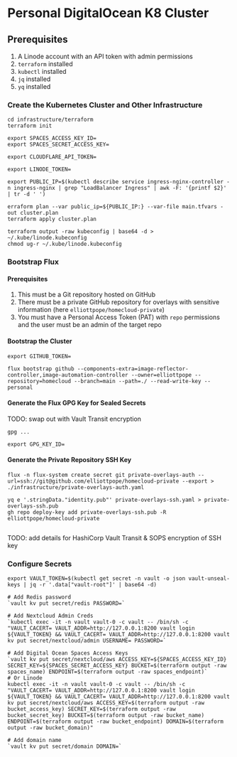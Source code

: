 # Personal DigitalOcean K8 Cluster

## Prerequisites

1. A Linode account with an API token with admin permissions
3. `terraform` installed
4. `kubectl` installed
5. `jq` installed
6. `yq` installed

### Create the Kubernetes Cluster and Other Infrastructure

```
cd infrastructure/terraform
terraform init

export SPACES_ACCESS_KEY_ID=
export SPACES_SECRET_ACCESS_KEY=

export CLOUDFLARE_API_TOKEN=

export LINODE_TOKEN=

export PUBLIC_IP=$(kubectl describe service ingress-nginx-controller -n ingress-nginx | grep "LoadBalancer Ingress" | awk -F: '{printf $2}' | tr -d ' ')

erraform plan --var public_ip=${PUBLIC_IP:} --var-file main.tfvars -out cluster.plan
terraform apply cluster.plan

terraform output -raw kubeconfig | base64 -d > ~/.kube/linode.kubeconfig
chmod ug-r ~/.kube/linode.kubeconfig
```

### Bootstrap Flux

#### Prerequisites

1. This must be a Git repository hosted on GitHub
2. There must be a private GitHub repository for overlays with sensitive information (here `elliottpope/homecloud-private`)
2. You must have a Personal Access Token (PAT) with `repo` permissions and the user must be an admin of the target repo

#### Bootstrap the Cluster

```
export GITHUB_TOKEN=

flux bootstrap github --components-extra=image-reflector-controller,image-automation-controller --owner=elliottpope --repository=homecloud --branch=main --path=./ --read-write-key --personal
```

#### Generate the Flux GPG Key for Sealed Secrets

TODO: swap out with Vault Transit encryption

```
gpg ...

export GPG_KEY_ID=
```

#### Generate the Private Repository SSH Key

```
flux -n flux-system create secret git private-overlays-auth --url=ssh://git@github.com/elliottpope/homecloud-private --export > ./infrastructure/private-overlays-auth.yaml

yq e '.stringData."identity.pub"' private-overlays-ssh.yaml > private-overlays-ssh.pub
gh repo deploy-key add private-overlays-ssh.pub -R elliottpope/homecloud-private


```

TODO: add details for HashiCorp Vault Transit & SOPS encryption of SSH key

### Configure Secrets
```
export VAULT_TOKEN=$(kubectl get secret -n vault -o json vault-unseal-keys | jq -r '.data["vault-root"]' | base64 -d)

# Add Redis password
`vault kv put secret/redis PASSWORD=`

# Add Nextcloud Admin Creds
`kubectl exec -it -n vault vault-0 -c vault -- /bin/sh -c "VAULT_CACERT= VAULT_ADDR=http://127.0.0.1:8200 vault login ${VAULT_TOKEN} && VAULT_CACERT= VAULT_ADDR=http://127.0.0.1:8200 vault kv put secret/nextcloud/admin USERNAME= PASSWORD=`

# Add Digital Ocean Spaces Access Keys
`vault kv put secret/nextcloud/aws ACCESS_KEY=${SPACES_ACCESS_KEY_ID} SECRET_KEY=${SPACES_SECRET_ACCESS_KEY} BUCKET=$(terraform output -raw spaces_name) ENDPOINT=$(terraform output -raw spaces_endpoint)`
# Or Linode 
kubectl exec -it -n vault vault-0 -c vault -- /bin/sh -c "VAULT_CACERT= VAULT_ADDR=http://127.0.0.1:8200 vault login ${VAULT_TOKEN} && VAULT_CACERT= VAULT_ADDR=http://127.0.0.1:8200 vault kv put secret/nextcloud/aws ACCESS_KEY=$(terraform output -raw bucket_access_key) SECRET_KEY=$(terraform output -raw bucket_secret_key) BUCKET=$(terraform output -raw bucket_name) ENDPOINT=$(terraform output -raw bucket_endpoint) DOMAIN=$(terraform output -raw bucket_domain)"

# Add domain name
`vault kv put secret/domain DOMAIN=`
```
